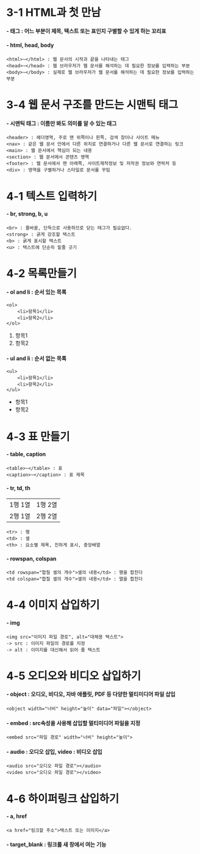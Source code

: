 # 3-1 HTML과 첫 만남
#### - 태그 : 어느 부분이 제목, 텍스트 또는 표인지 구별할 수 있게 하는 꼬리표
#### - html, head, body
```
<html>~</html> : 웹 문서의 시작과 끝을 나타내는 태그
<head>~</head> : 웹 브라우저가 웹 문서를 해석하는 데 필요한 정보를 입력하는 부분
<body>~</body> : 실제로 웹 브라우저가 웹 문서를 해석하는 데 필요한 정보를 입력하는 부분
```
# 3-4 웹 문서 구조를 만드는 시맨틱 태그
#### - 시맨틱 태그 : 이름만 봐도 의미를 알 수 있는 태그
```
<header> : 헤더영역, 주로 맨 위쪽이나 왼쪽, 검색 창이나 사이트 메뉴
<nav> : 같은 웹 문서 안에서 다른 위치로 연결하거나 다른 웹 문서로 연결하는 링크
<main> : 웹 문서에서 핵심이 되는 내용
<section> : 웹 문서에서 콘텐츠 영역
<footer> : 웹 문서에서 맨 아래쪽, 사이트제작정보 및 저작권 정보와 연락처 등
<div> : 영역을 구별하거나 스타일로 문서를 꾸밈
```
# 4-1 텍스트 입력하기
#### - br, strong, b, u
```
<br> : 줄바꿈, 단독으로 사용하므로 닫는 태그가 필요없다.
<strong> : 굵게 강조할 텍스트
<b> : 굵게 표시할 텍스트
<u> : 텍스트에 단순히 밑줄 긋기
```
# 4-2 목록만들기
#### - ol and li : 순서 있는 목록 
```
<ol>
    <li>항목1</li>
    <li>항목2</li>
</ol>
```

<ol>
    <li>항목1</li>
    <li>항목2</li>
</ol>

#### - ul and li : 순서 없는 목록 
```
<ul>
    <li>항목1</li>
    <li>항목2</li>
</ul>
```

<ul>
    <li>항목1</li>
    <li>항목2</li>
</ul>

# 4-3 표 만들기
#### - table, caption

```
<table>~</table> : 표
<caption>~</caption> : 표 제목
```

#### - tr, td, th
<table>
    <tr>
      <td>1행 1열</td>
      <td>1행 2열</td>
    </tr>
    <tr>
      <td>2행 1열</td>
      <td>2행 2열</td>
    </tr>
</table>
  
```
<tr> : 행
<td> : 셀
<th> : 요소별 제목, 진하게 표시, 중앙배열
```

#### - rowspan, colspan
```
<td rowspan="합칠 셀의 개수">셀의 내용</td> : 행을 합친다
<td colspan="합칠 셀의 개수">셀의 내용</td> : 열을 합친다
```

# 4-4 이미지 삽입하기
#### - img
```
<img src="이미지 파일 경로", alt="대체용 텍스트">
-> src : 이미지 파일의 경로를 지정
-> alt : 이미지를 대신해서 읽어 줄 텍스트
```

# 4-5 오디오와 비디오 삽입하기
#### - object : 오디오, 비디오, 자바 애플릿, PDF 등 다양한 멀티미디어 파일 삽입
```
<object width="너비" height="높이" data="파일"></object>
```

#### - embed : src속성을 사용해 삽입할 멀티미디어 파일을 지정
```
<embed src="파일 경로" width="너비" height="높이">
```

#### - audio : 오디오 삽입, video : 비디오 삽입
```
<audio src="오디오 파일 경로"></audio>
<video src="오디오 파일 경로"></video>
```

# 4-6 하이퍼링크 삽입하기
#### - a, href 
```
<a href="링크할 주소">텍스트 또는 이미지</a>
```

#### - target_blank : 링크를 새 창에서 여는 기능



